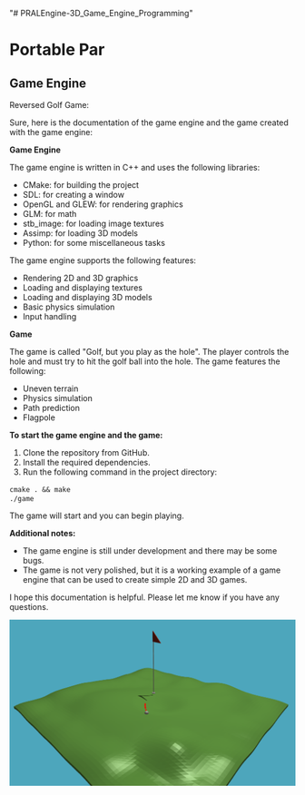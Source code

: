 "# PRALEngine-3D_Game_Engine_Programming" 
# Portable Par
## Game Engine

Reversed Golf Game:

Sure, here is the documentation of the game engine and the game created with the game engine:

**Game Engine**

The game engine is written in C++ and uses the following libraries:

* CMake: for building the project
* SDL: for creating a window
* OpenGL and GLEW: for rendering graphics
* GLM: for math
* stb_image: for loading image textures
* Assimp: for loading 3D models
* Python: for some miscellaneous tasks

The game engine supports the following features:

* Rendering 2D and 3D graphics
* Loading and displaying textures
* Loading and displaying 3D models
* Basic physics simulation
* Input handling

**Game**

The game is called "Golf, but you play as the hole". The player controls the hole and must try to hit the golf ball into the hole. The game features the following:

* Uneven terrain
* Physics simulation
* Path prediction
* Flagpole

**To start the game engine and the game:**

1. Clone the repository from GitHub.
2. Install the required dependencies.
3. Run the following command in the project directory:

```
cmake . && make
./game
```

The game will start and you can begin playing.

**Additional notes:**

* The game engine is still under development and there may be some bugs.
* The game is not very polished, but it is a working example of a game engine that can be used to create simple 2D and 3D games.

I hope this documentation is helpful. Please let me know if you have any questions.

![image](https://github.com/PrinceStiles/PRALEngine-3D_Game_Engine_Programming/blob/main/portable-par/showoff/gam2.png)
